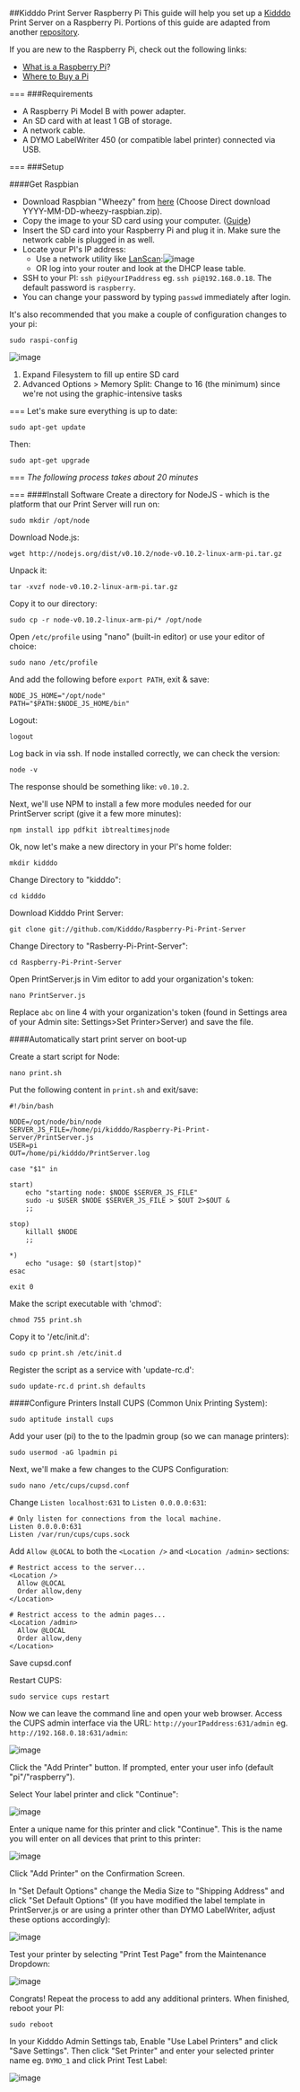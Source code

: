 ##Kidddo Print Server Raspberry Pi
This guide will help you set up a [Kidddo](http://kidddo.org) Print Server on a Raspberry Pi. Portions of this guide are adapted from another [repository](https://github.com/churchio/checkin-printer).

If you are new to the Raspberry Pi, check out the following links:

* [What is a Raspberry Pi](http://www.youtube.com/watch?v=e0wkVVVLvR8#t=49)?
* [Where to Buy a Pi](https://www.google.com/shopping/product/16525736034140563056?q=raspberry+pi&client=safari&rls=en&bav=on.2,or.r_qf.&bvm=bv.59930103,d.cGU,pv.xjs.s.en_US.eYG7PyzNpLg.O&biw=1532&bih=1011&tch=1&ech=1&psi=CBvkUqGmBcmFogTU3oHgAQ.1390680841259.3&prds=hsec:online&ei=CRvkUtXXPIT9oATDxoHIBw&ved=0CIIEENkrMAA)

===
###Requirements
* A Raspberry Pi Model B with power adapter.
* An SD card with at least 1 GB of storage.
* A network cable.
* A DYMO LabelWriter 450 (or compatible label printer) connected via USB.

===
###Setup

####Get Raspbian
* Download Raspbian "Wheezy" from [here](http://www.raspberrypi.org/downloads) (Choose Direct download YYYY-MM-DD-wheezy-raspbian.zip).
* Copy the image to your SD card using your computer. ([Guide](http://elinux.org/RPi_Easy_SD_Card_Setup))
* Insert the SD card into your Raspberry Pi and plug it in. Make sure the network cable is plugged in as well.
* Locate your PI's IP address:
	* Use a network utility like [LanScan](https://itunes.apple.com/us/app/lanscan/id472226235?mt=12):![image](http://cr8.me/u/screen_shot_2014-02-19_at_3.46.05_pm_7d9f.png)
	* OR log into your router and look at the DHCP lease table.
* SSH to your PI: `ssh pi@yourIPaddress` eg. `ssh pi@192.168.0.18`. The default password is `raspberry`.
* You can change your password by typing `passwd` immediately after login.

It's also recommended that you make a couple of configuration changes to your pi:

    sudo raspi-config

![image](http://cr8.me/u/screen_shot_2014-02-25_at_5.44.54_pm_ec2b.png)

1. Expand Filesystem to fill up entire SD card
2. Advanced Options > Memory Split: Change to 16 (the minimum) since we're not using the graphic-intensive tasks

===
Let's make sure everything is up to date:

    sudo apt-get update

Then:

    sudo apt-get upgrade

===
*The following process takes about 20 minutes*

===
####Install Software
Create a directory for NodeJS - which is the platform that our Print Server will run on:

    sudo mkdir /opt/node

Download Node.js:

    wget http://nodejs.org/dist/v0.10.2/node-v0.10.2-linux-arm-pi.tar.gz

Unpack it:

    tar -xvzf node-v0.10.2-linux-arm-pi.tar.gz

Copy it to our directory:

    sudo cp -r node-v0.10.2-linux-arm-pi/* /opt/node

Open `/etc/profile` using "nano" (built-in editor) or use your editor of choice:

    sudo nano /etc/profile

And add the following before `export PATH`, exit & save:

    NODE_JS_HOME="/opt/node"
    PATH="$PATH:$NODE_JS_HOME/bin"

Logout:

    logout

Log back in via ssh. If node installed correctly, we can check the version:

    node -v

The response should be something like: `v0.10.2`. 

Next, we'll use NPM to install a few more modules needed for our PrintServer script (give it a few more minutes):
    
    npm install ipp pdfkit ibtrealtimesjnode


Ok, now let's make a new directory in your PI's home folder:

    mkdir kidddo

Change Directory to "kidddo":

    cd kidddo

Download Kidddo Print Server:

    git clone git://github.com/Kidddo/Raspberry-Pi-Print-Server

Change Directory to "Rasberry-Pi-Print-Server":

    cd Raspberry-Pi-Print-Server

Open PrintServer.js in Vim editor to add your organization's token:

    nano PrintServer.js

Replace `abc` on line 4 with your organization's token (found in Settings area of your Admin site: Settings>Set Printer>Server) and save the file.

####Automatically start print server on boot-up 

Create a start script for Node:

    nano print.sh

Put the following content in `print.sh` and exit/save:

    #!/bin/bash
    
    NODE=/opt/node/bin/node
    SERVER_JS_FILE=/home/pi/kidddo/Raspberry-Pi-Print-Server/PrintServer.js
    USER=pi
    OUT=/home/pi/kidddo/PrintServer.log
    
    case "$1" in
    
    start)
	    echo "starting node: $NODE $SERVER_JS_FILE"
	    sudo -u $USER $NODE $SERVER_JS_FILE > $OUT 2>$OUT &
	    ;;
    
    stop)
	    killall $NODE
	    ;;
    
    *)
	    echo "usage: $0 (start|stop)"
    esac
    
    exit 0

Make the script executable with 'chmod':

    chmod 755 print.sh

Copy it to '/etc/init.d':

    sudo cp print.sh /etc/init.d

Register the script as a service with 'update-rc.d':

    sudo update-rc.d print.sh defaults

####Configure Printers
Install CUPS (Common Unix Printing System):

    sudo aptitude install cups

Add your user (pi) to the to the lpadmin group (so we can manage printers):

    sudo usermod -aG lpadmin pi

Next, we'll make a few changes to the CUPS Configuration:

    sudo nano /etc/cups/cupsd.conf

Change `Listen localhost:631` to `Listen 0.0.0.0:631`:

    # Only listen for connections from the local machine.
    Listen 0.0.0.0:631
    Listen /var/run/cups/cups.sock
    
Add `Allow @LOCAL` to both the `<Location />` and `<Location /admin>` sections:

    # Restrict access to the server...
    <Location />
      Allow @LOCAL
      Order allow,deny
    </Location>
    
    # Restrict access to the admin pages...
    <Location /admin>
      Allow @LOCAL
      Order allow,deny
    </Location>

Save cupsd.conf

Restart CUPS:

    sudo service cups restart

Now we can leave the command line and open your web browser. Access the CUPS admin interface via the URL: `http://yourIPaddress:631/admin` eg. `http://192.168.0.18:631/admin`:

![image](http://cr8.me/u/screen_shot_2014-02-21_at_9.53.34_am_c578.png)

Click the "Add Printer" button. If prompted, enter your user info (default "pi"/"raspberry").

Select Your label printer and click "Continue":

![image](http://cr8.me/u/screen_shot_2014-02-21_at_9.57.56_am_ac13.png)

Enter a unique name for this printer and click "Continue". This is the name you will enter on all devices that print to this printer:

![image](http://cr8.me/u/screen_shot_2014-02-21_at_9.59.29_am_9d61.png)

Click "Add Printer" on the Confirmation Screen.

In "Set Default Options" change the Media Size to "Shipping Address" and click "Set Default Options" (If you have modified the label template in PrintServer.js or are using a printer other than DYMO LabelWriter, adjust these options accordingly):

![image](http://cr8.me/u/screen_shot_2014-02-21_at_10.04.57_am_b6a9.png)

Test your printer by selecting "Print Test Page" from the Maintenance Dropdown:

![image](http://cr8.me/u/screen_shot_2014-02-21_at_10.11.16_am_636d.png)

Congrats! Repeat the process to add any additional printers. When finished, reboot your PI:

    sudo reboot

In your Kidddo Admin Settings tab, Enable "Use Label Printers" and click "Save Settings". Then click "Set Printer" and enter your selected printer name eg. `DYMO_1` and click Print Test Label:

![image](http://cr8.me/u/screen_shot_2014-02-21_at_10.14.51_am_f18b.png)